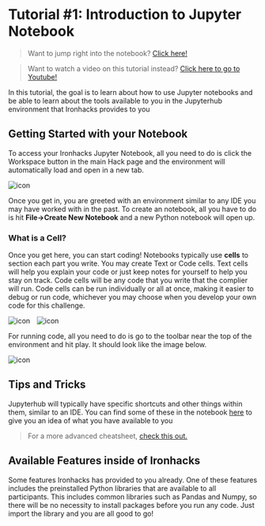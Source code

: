 # Tutorial #1: Introduction to Jupyter Notebook

> Want to jump right into the notebook? [Click here!](https://ironhacks.com/notebook-viewer?path=https://raw.githubusercontent.com/ironhacks/Tutorials-COVID-19/master/tutorials-fall-2022/python/tutorial-1-jupyter.ipynb)

> Want to watch a video on this tutorial instead? [Click here to go to Youtube!](https://youtu.be/vAiTvdObjn4)

In this tutorial, the goal is to learn about how to use Jupyter notebooks and be able to learn about the tools available to you in the Jupyterhub environment that Ironhacks provides to you

## Getting Started with your Notebook

To access your Ironhacks Jupyter Notebook, all you need to do is click the Workspace button in the main Hack page and the environment will automatically load and open in a new tab.

<img src="https://i.imgur.com/UMFAWbW.png" alt=" icon" style="margin-right: 10px;" />

Once you get in, you are greeted with an environment similar to any IDE you may have worked with in the past. To create an notebook, all you have to do is hit **File->Create New Notebook** and a new Python notebook will open up. 

### What is a Cell?
Once you get here, you can start coding! Notebooks typically use **cells** to section each part you write. You may create Text or Code cells. Text cells will help you explain your code or just keep notes for yourself to help you stay on track. Code cells will be any code that you write that the complier will run. Code cells can be run individually or all at once, making it easier to debug or run code, whichever you may choose when you develop your own code for this challenge.


<img src="https://i.imgur.com/vYSSlIk.png" alt=" icon" style="margin-right: 10px;" />

<img src="https://i.imgur.com/ErwWOSR.png" alt=" icon" style="margin-right: 10px;" />

For running code, all you need to do is go to the toolbar near the top of the environment and hit play. It should look like the image below.

<img src="https://i.imgur.com/QAZt5EI.png" alt=" icon" style="margin-right: 10px;" />


## Tips and Tricks

Jupyterhub will typically have specific shortcuts and other things within them, similar to an IDE. You can find some of these in the notebook [here](https://ironhacks.com/notebook-viewer?path=https://raw.githubusercontent.com/ironhacks/Tutorials-COVID-19/master/tutorials-fall-2022/python/tutorial-1-jupyter.ipynb) to give you an idea of what you have available to you

> For a more advanced cheatsheet, [check this out.](http://datacamp-community-prod.s3.amazonaws.com/21fdc814-3f08-4aa9-90fa-247eedefd655)

## Available Features inside of Ironhacks

Some features Ironhacks has provided to you already. One of these features includes the preinstalled Python libraries that are available to all participants. This includes common libraries such as Pandas and Numpy, so there will be no necessity to install packages before you run any code. Just import the library and you are all good to go!

